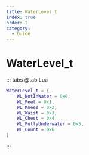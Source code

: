 ```yaml
---
title: WaterLevel_t
index: true
order: 2
category:
  - Guide
---
```


# WaterLevel_t
::: tabs
@tab Lua
```lua
WaterLevel_t = {
    WL_NotInWater = 0x0,
    WL_Feet = 0x1,
    WL_Knees = 0x2,
    WL_Waist = 0x3,
    WL_Chest = 0x4,
    WL_FullyUnderwater = 0x5,
    WL_Count = 0x6
}
```
:::